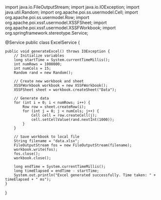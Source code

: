 import java.io.FileOutputStream;
import java.io.IOException;
import java.util.Random;
import org.apache.poi.ss.usermodel.Cell;
import org.apache.poi.ss.usermodel.Row;
import org.apache.poi.xssf.usermodel.XSSFSheet;
import org.apache.poi.xssf.usermodel.XSSFWorkbook;
import org.springframework.stereotype.Service;

@Service
public class ExcelService {

    public void generateExcel() throws IOException {
        // Initialize variables
        long startTime = System.currentTimeMillis();
        int numRows = 1000000;
        int numCols = 15;
        Random rand = new Random();
        
        // Create new workbook and sheet
        XSSFWorkbook workbook = new XSSFWorkbook();
        XSSFSheet sheet = workbook.createSheet("Data");
        
        // Generate data
        for (int i = 0; i < numRows; i++) {
            Row row = sheet.createRow(i);
            for (int j = 0; j < numCols; j++) {
                Cell cell = row.createCell(j);
                cell.setCellValue(rand.nextInt(1000));
            }
        }
        
        // Save workbook to local file
        String filename = "data.xlsx";
        FileOutputStream fos = new FileOutputStream(filename);
        workbook.write(fos);
        fos.close();
        workbook.close();

        long endTime = System.currentTimeMillis();
        long timeElapsed = endTime - startTime;
        System.out.println("Excel generated successfully. Time taken: " + timeElapsed + " ms");
    }
}
